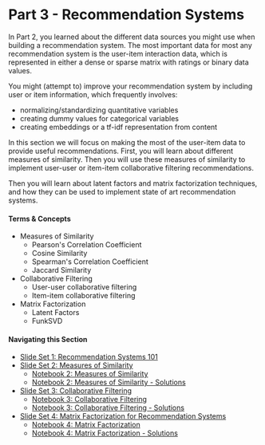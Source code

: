 # Part 3 - Recommendation Systems

In Part 2, you learned about the different data sources you might use when building a recommendation system.  The most important data for most any recommendation system is the user-item interaction data, which is represented in either a dense or sparse matrix with ratings or binary data values.

You might (attempt to) improve your recommendation system by including user or item information, which frequently involves:

* normalizing/standardizing quantitative variables
* creating dummy values for categorical variables
* creating embeddings or a tf-idf representation from content

In this section we will focus on making the most of the user-item data to provide useful recommendations.  First, you will learn about different measures of similarity.  Then you will use these measures of similarity to implement user-user or item-item collaborative filtering recommendations.

Then you will learn about latent factors and matrix factorization techniques, and how they can be used to implement state of art recommendation systems.

#### Terms & Concepts
- Measures of Similarity
    - Pearson's Correlation Coefficient
    - Cosine Similarity
    - Spearman's Correlation Coefficient
    - Jaccard Similarity
- Collaborative Filtering
    - User-user collaborative filtering
    - Item-item collaborative filtering
- Matrix Factorization
    - Latent Factors
    - FunkSVD

#### Navigating this Section

- [Slide Set 1: Recommendation Systems 101](https://github.com/jbernhard-nw/rec-workshop/blob/master/Part%203%20-%20Recommendation%20Systems/slides/PartIII_Recommendation_Systems_101.pdf)
- [Slide Set 2: Measures of Similarity](https://github.com/jbernhard-nw/rec-workshop/blob/master/Part%203%20-%20Recommendation%20Systems/slides/PartIII_Measures_of_Similarity.pdf)
    - [Notebook 2: Measures of Similarity](https://github.com/jbernhard-nw/rec-workshop/blob/master/Part%203%20-%20Recommendation%20Systems/notebooks/measures_of_similarity.ipynb)
    - [Notebook 2: Measures of Similarity - Solutions](https://github.com/jbernhard-nw/rec-workshop/blob/master/Part%203%20-%20Recommendation%20Systems/notebooks/solutions/measures_of_similarity-Solution.ipynb)
- [Slide Set 3: Collaborative Filtering](https://github.com/jbernhard-nw/rec-workshop/blob/master/Part%203%20-%20Recommendation%20Systems/slides/PartIII_Collaborative_Filtering.pdf)
    - [Notebook 3: Collaborative Filtering](https://github.com/jbernhard-nw/rec-workshop/blob/master/Part%203%20-%20Recommendation%20Systems/notebooks/collaborative_filtering.ipynb)
    - [Notebook 3: Collaborative Filtering - Solutions](https://github.com/jbernhard-nw/rec-workshop/blob/master/Part%203%20-%20Recommendation%20Systems/notebooks/solutions/collaborative_filtering-Solution.ipynb)
- [Slide Set 4: Matrix Factorization for Recommendation Systems](https://github.com/jbernhard-nw/rec-workshop/blob/master/Part%203%20-%20Recommendation%20Systems/slides/PartIII_MatrixFactorization.pdf)
    - [Notebook 4: Matrix Factorization](https://github.com/jbernhard-nw/rec-workshop/blob/master/Part%203%20-%20Recommendation%20Systems/notebooks/matrix_factorization.ipynb)
    - [Notebook 4: Matrix Factorization - Solutions](https://github.com/jbernhard-nw/rec-workshop/blob/master/Part%203%20-%20Recommendation%20Systems/notebooks/solutions/matrix_factorization-Solution.ipynb)

